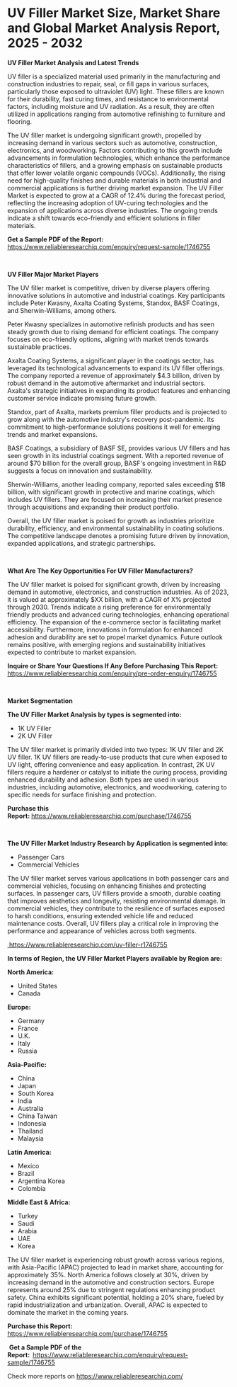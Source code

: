 <p><h1>UV Filler Market Size, Market Share and Global Market Analysis Report, 2025 - 2032</h1></p><p><strong>UV Filler Market Analysis and Latest Trends</strong></p>
<p><p>UV filler is a specialized material used primarily in the manufacturing and construction industries to repair, seal, or fill gaps in various surfaces, particularly those exposed to ultraviolet (UV) light. These fillers are known for their durability, fast curing times, and resistance to environmental factors, including moisture and UV radiation. As a result, they are often utilized in applications ranging from automotive refinishing to furniture and flooring.</p><p>The UV filler market is undergoing significant growth, propelled by increasing demand in various sectors such as automotive, construction, electronics, and woodworking. Factors contributing to this growth include advancements in formulation technologies, which enhance the performance characteristics of fillers, and a growing emphasis on sustainable products that offer lower volatile organic compounds (VOCs). Additionally, the rising need for high-quality finishes and durable materials in both industrial and commercial applications is further driving market expansion. The UV Filler Market is expected to grow at a CAGR of 12.4% during the forecast period, reflecting the increasing adoption of UV-curing technologies and the expansion of applications across diverse industries. The ongoing trends indicate a shift towards eco-friendly and efficient solutions in filler materials.</p></p>
<p><strong>Get a Sample PDF of the Report:&nbsp;</strong> <a href="https://www.reliableresearchiq.com/enquiry/request-sample/1746755?utm_campaign=2324&utm_medium=2&utm_source=Github&utm_content=ia&utm_term=01042025&utm_id=uv-filler">https://www.reliableresearchiq.com/enquiry/request-sample/1746755</a></p>
<p>&nbsp;</p>
<p><strong>UV Filler Major Market Players</strong></p>
<p><p>The UV filler market is competitive, driven by diverse players offering innovative solutions in automotive and industrial coatings. Key participants include Peter Kwasny, Axalta Coating Systems, Standox, BASF Coatings, and Sherwin-Williams, among others. </p><p>Peter Kwasny specializes in automotive refinish products and has seen steady growth due to rising demand for efficient coatings. The company focuses on eco-friendly options, aligning with market trends towards sustainable practices.</p><p>Axalta Coating Systems, a significant player in the coatings sector, has leveraged its technological advancements to expand its UV filler offerings. The company reported a revenue of approximately $4.3 billion, driven by robust demand in the automotive aftermarket and industrial sectors. Axalta's strategic initiatives in expanding its product features and enhancing customer service indicate promising future growth.</p><p>Standox, part of Axalta, markets premium filler products and is projected to grow along with the automotive industry's recovery post-pandemic. Its commitment to high-performance solutions positions it well for emerging trends and market expansions.</p><p>BASF Coatings, a subsidiary of BASF SE, provides various UV fillers and has seen growth in its industrial coatings segment. With a reported revenue of around $70 billion for the overall group, BASF's ongoing investment in R&D suggests a focus on innovation and sustainability.</p><p>Sherwin-Williams, another leading company, reported sales exceeding $18 billion, with significant growth in protective and marine coatings, which includes UV fillers. They are focused on increasing their market presence through acquisitions and expanding their product portfolio.</p><p>Overall, the UV filler market is poised for growth as industries prioritize durability, efficiency, and environmental sustainability in coating solutions. The competitive landscape denotes a promising future driven by innovation, expanded applications, and strategic partnerships.</p></p>
<p>&nbsp;</p>
<p><strong>What Are The Key Opportunities For UV Filler Manufacturers?</strong></p>
<p><p>The UV filler market is poised for significant growth, driven by increasing demand in automotive, electronics, and construction industries. As of 2023, it is valued at approximately $XX billion, with a CAGR of X% projected through 2030. Trends indicate a rising preference for environmentally friendly products and advanced curing technologies, enhancing operational efficiency. The expansion of the e-commerce sector is facilitating market accessibility. Furthermore, innovations in formulation for enhanced adhesion and durability are set to propel market dynamics. Future outlook remains positive, with emerging regions and sustainability initiatives expected to contribute to market expansion.</p></p>
<p><strong>Inquire or Share Your Questions If Any Before Purchasing This Report:</strong> <a href="https://www.reliableresearchiq.com/enquiry/pre-order-enquiry/1746755?utm_campaign=2324&utm_medium=2&utm_source=Github&utm_content=ia&utm_term=01042025&utm_id=uv-filler">https://www.reliableresearchiq.com/enquiry/pre-order-enquiry/1746755</a></p>
<p>&nbsp;</p>
<p><strong>Market Segmentation</strong></p>
<p><strong>The UV Filler Market Analysis by types is segmented into:</strong></p>
<p><ul><li>1K UV Filler</li><li>2K UV Filler</li></ul></p>
<p><p>The UV filler market is primarily divided into two types: 1K UV filler and 2K UV filler. 1K UV fillers are ready-to-use products that cure when exposed to UV light, offering convenience and easy application. In contrast, 2K UV fillers require a hardener or catalyst to initiate the curing process, providing enhanced durability and adhesion. Both types are used in various industries, including automotive, electronics, and woodworking, catering to specific needs for surface finishing and protection.</p></p>
<p><strong>Purchase this Report:&nbsp;</strong><a href="https://www.reliableresearchiq.com/purchase/1746755?utm_campaign=2324&utm_medium=2&utm_source=Github&utm_content=ia&utm_term=01042025&utm_id=uv-filler">https://www.reliableresearchiq.com/purchase/1746755</a></p>
<p>&nbsp;</p>
<p><strong>The UV Filler Market Industry Research by Application is segmented into:</strong></p>
<p><ul><li>Passenger Cars</li><li>Commercial Vehicles</li></ul></p>
<p><p>The UV filler market serves various applications in both passenger cars and commercial vehicles, focusing on enhancing finishes and protecting surfaces. In passenger cars, UV fillers provide a smooth, durable coating that improves aesthetics and longevity, resisting environmental damage. In commercial vehicles, they contribute to the resilience of surfaces exposed to harsh conditions, ensuring extended vehicle life and reduced maintenance costs. Overall, UV fillers play a critical role in improving the performance and appearance of vehicles across both segments.</p></p>
<p><a href="https://www.reliableresearchiq.com/uv-filler-r1746755?utm_campaign=2324&utm_medium=2&utm_source=Github&utm_content=ia&utm_term=01042025&utm_id=uv-filler">&nbsp;https://www.reliableresearchiq.com/uv-filler-r1746755</a></p>
<p><strong>In terms of Region, the UV Filler Market Players available by Region are:</strong></p>
<p>
    <p> <strong> North America: </strong>
        <ul>
            <li>United States</li>
            <li>Canada</li>
        </ul>
        </p> 
    <p> <strong> Europe: </strong>
        <ul>
            <li>Germany</li>
            <li>France</li>
            <li>U.K.</li>
            <li>Italy</li>
            <li>Russia</li>
        </ul>
        </p> 
    <p> <strong> Asia-Pacific: </strong>
        <ul>
            <li>China</li>
            <li>Japan</li>
            <li>South Korea</li>
            <li>India</li>
            <li>Australia</li>
            <li>China Taiwan</li>
            <li>Indonesia</li>
            <li>Thailand</li>
            <li>Malaysia</li>
        </ul>
        </p> 
    <p> <strong> Latin America: </strong>
        <ul>
            <li>Mexico</li>
            <li>Brazil</li>
            <li>Argentina Korea</li>
            <li>Colombia</li>
        </ul>
        </p> 
    <p> <strong> Middle East & Africa: </strong>
        <ul>
            <li>Turkey</li>
            <li>Saudi</li>
            <li>Arabia</li>
            <li>UAE</li>
            <li>Korea</li>
        </ul>
    </p>
    </p>
<p><p>The UV filler market is experiencing robust growth across various regions, with Asia-Pacific (APAC) projected to lead in market share, accounting for approximately 35%. North America follows closely at 30%, driven by increasing demand in the automotive and construction sectors. Europe represents around 25% due to stringent regulations enhancing product safety. China exhibits significant potential, holding a 20% share, fueled by rapid industrialization and urbanization. Overall, APAC is expected to dominate the market in the coming years.</p></p>
<p><strong>Purchase this Report: </strong><a href="https://www.reliableresearchiq.com/purchase/1746755?utm_campaign=2324&utm_medium=2&utm_source=Github&utm_content=ia&utm_term=01042025&utm_id=uv-filler">https://www.reliableresearchiq.com/purchase/1746755</a></p>
<p>&nbsp;<strong>Get a Sample PDF of the Report:&nbsp;&nbsp;</strong><a href="https://www.reliableresearchiq.com/enquiry/request-sample/1746755?utm_campaign=2324&utm_medium=2&utm_source=Github&utm_content=ia&utm_term=01042025&utm_id=uv-filler">https://www.reliableresearchiq.com/enquiry/request-sample/1746755</a></p>
<p><strong></strong></p>
<p>Check more reports on <a href="https://www.reliableresearchiq.com/?utm_campaign=2324&utm_medium=2&utm_source=Github&utm_content=ia&utm_term=01042025&utm_id=uv-filler">https://www.reliableresearchiq.com/</a></p>